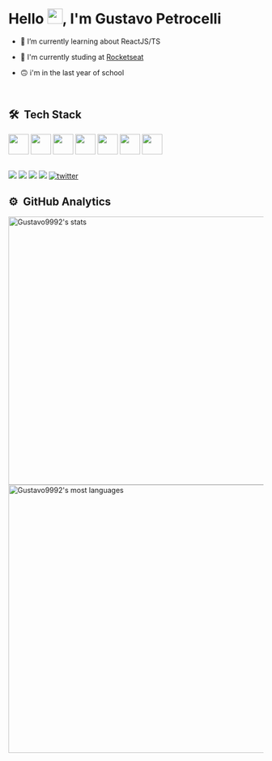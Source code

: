<h1 align="left">Hello <img src="https://raw.githubusercontent.com/kaueMarques/kaueMarques/master/hi.gif" width="30px">, I'm Gustavo Petrocelli</h1>

- 🔭 I’m currently learning about ReactJS/TS

- 📖 I'm currently studing at [Rocketseat](https://github.com/Rocketseat)

- 🙃 i'm in the last year of school

<br>

## 🛠 &nbsp;Tech Stack

<img width="40rem" height="40rem" src="https://cdn.jsdelivr.net/gh/devicons/devicon/icons/javascript/javascript-original.svg" />
<img width="40rem" height="40rem" src="https://cdn.jsdelivr.net/gh/devicons/devicon/icons/html5/html5-original.svg" />
<img width="40rem" height="40rem" src="https://cdn.jsdelivr.net/gh/devicons/devicon/icons/css3/css3-original.svg" />
<img width="40rem" height="40rem" src="https://cdn.jsdelivr.net/gh/devicons/devicon/icons/vscode/vscode-original.svg" />
<img width="40rem" height="40rem" src="https://cdn.jsdelivr.net/gh/devicons/devicon/icons/git/git-original.svg" />
<img width="40rem" height="40rem" src="https://cdn.jsdelivr.net/gh/devicons/devicon/icons/github/github-original.svg" />
<img width="40rem" height="40rem" src="https://cdn.jsdelivr.net/gh/devicons/devicon/icons/react/react-original.svg" />

##

<div> 
  <a href="https://instagram.com/gupetrocelli" target="_blank"><img src="https://img.shields.io/badge/-Instagram-%23E4405F?style=for-the-badge&logo=instagram&logoColor=white" target="_blank"></a>
 	<a href="https://www.twitch.tv/NotFlyer" target="_blank"><img src="https://img.shields.io/badge/Twitch-9146FF?style=for-the-badge&logo=twitch&logoColor=white" target="_blank"></a>
  <a href = "mailto:contatogustavopetrocelli@gmail.com"><img src="https://img.shields.io/badge/-Gmail-%23333?style=for-the-badge&logo=gmail&logoColor=white" target="_blank"></a>
  <a href="https://www.linkedin.com/in/gustavo-petrocelli-19614b224/" target="_blank"><img src="https://img.shields.io/badge/-LinkedIn-%230077B5?style=for-the-badge&logo=linkedin&logoColor=white" target="_blank"></a>
  <a href="https://twitter.com/GuPetrocelli" target="_blank">
  <img src="https://img.shields.io/badge/Twitter-1DA1F2?style=for-the-badge&logo=twitter&logoColor=white" alt="twitter"/>  
  </a>
  
  ##
  
  ## ⚙️ &nbsp;GitHub Analytics

<p align="left">
<img width="530em" src="https://github-readme-stats.vercel.app/api?username=Gustavo9992&show_icons=true&theme=radical" alt="Gustavo9992's stats"/>
<img width="530em" src="https://github-readme-stats.vercel.app/api/top-langs/?username=Gustavo9992&layout=compact&theme=radical" alt="Gustavo9992's most languages"/>
</p>
